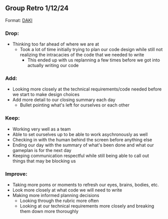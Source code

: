 ## Group Retro 1/12/24
Format: [DAKI](https://www.teamretro.com/retrospectives)

### Drop:
- Thinking too far ahead of where we are at
    - Took a lot of time initially trying to plan our code design while still not realizing the intracacies of the code that we needed to write
        - This ended up with us replanning a few times before we got into actually writing our code

### Add:
- Looking more closely at the technical requirements/code needed before we start to make design choices
- Add more detail to our closing summary each day
    - Bullet pointing what's left for ourselves or each other

### Keep:
- Working very well as a team
- Able to set ourselves up to be able to work asychronously as well
- Checking in with the human behind the screen before anything else
- Ending our day with the summary of what's been done and what our gameplan is for the next day
- Keeping communication respectful while still being able to call out things that may be blocking us

### Improve:
- Taking more poms or moments to refresh our eyes, brains, bodies, etc.
- Look more closely at what code we will need to write
- Making more informed planning decisions
    - Looking through the rubric more often
    - Looking at our technical requirements more closely and breaking them down more thoroughly
